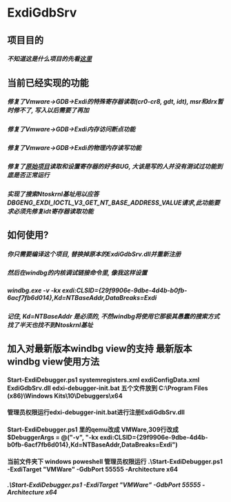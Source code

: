 # ExdiGdbSrv
## 项目目的
##### 不知道这是什么项目的先看[这里](https://learn.microsoft.com/zh-cn/windows-hardware/drivers/debugger/configuring-the-exdi-debugger-transport) 
## 当前已经实现的功能
##### 修复了Vmware->GDB->Exdi的特殊寄存器读取(cr0-cr8, gdt, idt), msr和drx暂时修不了, 写入以后需要了再加
##### 修复了Vmware->GDB->Exdi内存访问断点功能
##### 修复了Vmware->GDB->Exdi的物理内存读写功能
##### 修复了[原始项目](https://github.com/microsoft/WinDbg-Samples/tree/master/Exdi/exdigdbsrv)读取和设置寄存器的好多BUG, 大该是写的人并没有测试过功能到底是否正常运行
##### 实现了搜索Ntoskrnl基址用以应答DBGENG_EXDI_IOCTL_V3_GET_NT_BASE_ADDRESS_VALUE请求,此功能要求必须先修复idt寄存器读取功能
## 如何使用?
##### 你只需要编译这个项目, 替换掉原本的ExdiGdbSrv.dll并重新注册
##### 然后在windbg的内核调试链接命令里, 像我这样设置
##### windbg.exe -v -kx exdi:CLSID={29f9906e-9dbe-4d4b-b0fb-6acf7fb6d014},Kd=NTBaseAddr,DataBreaks=Exdi
##### 记住, Kd=NTBaseAddr 是必须的, 不然windbg将使用它那极其愚蠢的搜索方式找了半天也找不到Ntoskrnl基址

## 加入对最新版本windbg view的支持 最新版本windbg view使用方法
#### Start-ExdiDebugger.ps1 systemregisters.xml exdiConfigData.xml ExdiGdbSrv.dll edxi-debugger-init.bat 五个文件放到 C:\Program Files (x86)\Windows Kits\10\Debuggers\x64
#### 管理员权限运行edxi-debugger-init.bat进行注册ExdiGdbSrv.dll
#### Start-ExdiDebugger.ps1 里的qemu改成 VMWare,309行改成$DebuggerArgs = @("-v", "-kx exdi:CLSID={29f9906e-9dbe-4d4b-b0fb-6acf7fb6d014},Kd=NTBaseAddr,DataBreaks=Exdi")
#### 当前文件夹下 windows poweshell 管理员权限运行 .\Start-ExdiDebugger.ps1 -ExdiTarget "VMWare" -GdbPort 55555 -Architecture x64
#####  .\Start-ExdiDebugger.ps1 -ExdiTarget "VMWare" -GdbPort 55555 -Architecture x64

